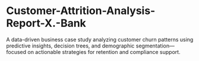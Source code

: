 # Customer-Attrition-Analysis-Report-X.-Bank
A data-driven business case study analyzing customer churn patterns using predictive insights, decision trees, and demographic segmentation—focused on actionable strategies for retention and compliance support.
